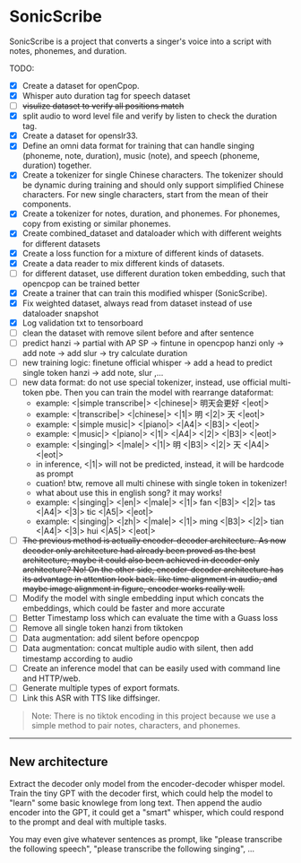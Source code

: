 # SonicScribe

SonicScribe is a project that converts a singer's voice into a script with notes, phonemes, and duration.

TODO:

- [x] Create a dataset for openCpop.
- [x] Whisper auto duration tag for speech dataset
- [ ] ~~visulize dataset to verify all positions match~~
- [x] split audio to word level file and verify by listen to check the duration tag.
- [x] Create a dataset for openslr33.
- [x] Define an omni data format for training that can handle singing (phoneme, note, duration), music (note), and speech (phoneme, duration) together.
- [x] Create a tokenizer for single Chinese characters. The tokenizer should be dynamic during training and should only support simplified Chinese characters. For new single characters, start from the mean of their components.
- [x] Create a tokenizer for notes, duration, and phonemes. For phonemes, copy from existing or similar phonemes.
- [x] Create combined_dataset and dataloader which with different weights for different datasets
- [x] Create a loss function for a mixture of different kinds of datasets.
- [x] Create a data reader to mix different kinds of datasets.
- [ ] for different dataset, use different duration token embedding, such that opencpop can be trained better
- [x] Create a trainer that can train this modified whisper (SonicScribe).
- [x] Fix weighted dataset, always read from dataset instead of use dataloader snapshot
- [x] Log validation txt to tensorboard
- [ ] clean the dataset with remove silent before and after sentence
- [ ] predict hanzi -> partial with AP SP -> fintune in opencpop hanzi only -> add note -> add slur -> try calculate duration
- [ ] new training logic: finetune official whisper -> add a head to predict single token hanzi -> add note, slur ,... 
- [ ] new data format: do not use special tokenizer, instead, use official multi-token pbe. Then you can train the model with rearrange dataformat:
    - example: <|simple transcribe|> <|chinese|> 明天会更好 <|eot|>
    - example: <|transcribe|> <|chinese|> <|1|> 明 <|2|> 天 <|eot|>
    - example: <|simple music|> <|piano|> <|A4|> <|B3|> <|eot|>
    - example: <|music|> <|piano|> <|1|> <|A4|> <|2|> <|B3|> <|eot|>
    - example: <|singing|> <|male|> <|1|> 明 <|B3|> <|2|> 天 <|A4|> <|eot|>
    - in inference, <|1|> will not be predicted, instead, it will be hardcode as prompt
    - cuation! btw, remove all multi chinese with single token in tokenizer!
    - what about use this in english song? it may works! 
    - example: <|singing|> <|en|> <|male|> <|1|> fan <|B3|> <|2|> tas <|A4|> <|3|> tic <|A5|>  <|eot|>
    - example: <|singing|> <|zh|> <|male|> <|1|> ming <|B3|> <|2|> tian <|A4|> <|3|> hui <|A5|>  <|eot|>
- [ ] ~~The previous method is actually encoder-decoder architecture. As now decoder only architecture had already been proved as the best architecture, maybe it could also been achieved in decoder only architecture? No! On the other side, encoder-decoder architecture has its advantage in attention look back. like time alignment in audio, and maybe image alignment in figure, encoder works really well.~~
- [ ] Modify the model with single embedding input which concats the embeddings, which could be faster and more accurate
- [ ] Better Timestamp loss which can evaluate the time with a Guass loss
- [ ] Remove all single token hanzi from tiktoken
- [ ] Data augmentation: add silent before opencpop
- [ ] Data augmentation: concat multiple audio with silent, then add timestamp according to audio
- [ ] Create an inference model that can be easily used with command line and HTTP/web.
- [ ] Generate multiple types of export formats.
- [ ] Link this ASR with TTS like diffsinger.

> Note: There is no tiktok encoding in this project because we use a simple method to pair notes, characters, and phonemes.

---

## New architecture

Extract the decoder only model from the encoder-decoder whisper model. Train the tiny GPT with the decoder first, which could help the model to "learn" some basic knowlege from long text. Then append the audio encoder into the GPT, it could get a "smart" whisper, which could respond to the prompt and deal with multiple tasks.

You may even give whatever sentences as prompt, like "please transcribe the following speech", "please transcribe the following singing", ...

